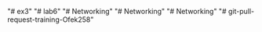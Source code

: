 "# ex3" 
"# lab6" 
"# Networking" 
"# Networking" 
"# Networking" 
"# git-pull-request-training-Ofek258" 
